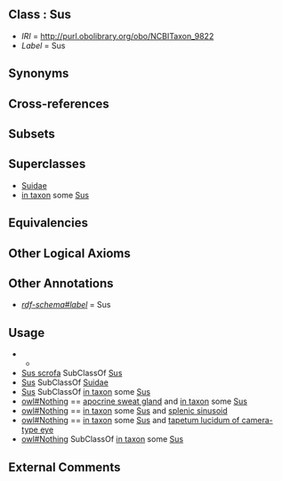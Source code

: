 
## Class : Sus

 * *IRI* = http://purl.obolibrary.org/obo/NCBITaxon_9822
 * *Label* = Sus

## Synonyms


## Cross-references


## Subsets


## Superclasses

 * [Suidae](../../NCBITaxon/21/NCBITaxon_9821.md)
 * [in taxon](../../RO/62/RO_0002162.md) some [Sus](../../NCBITaxon/22/NCBITaxon_9822.md)

## Equivalencies


## Other Logical Axioms


## Other Annotations

 * *[rdf-schema#label](../../el/rdf-schema#label.md)* = Sus

## Usage

 * -
 * [Sus scrofa](../../NCBITaxon/23/NCBITaxon_9823.md) SubClassOf [Sus](../../NCBITaxon/22/NCBITaxon_9822.md)
 * [Sus](../../NCBITaxon/22/NCBITaxon_9822.md) SubClassOf [Suidae](../../NCBITaxon/21/NCBITaxon_9821.md)
 * [Sus](../../NCBITaxon/22/NCBITaxon_9822.md) SubClassOf [in taxon](../../RO/62/RO_0002162.md) some [Sus](../../NCBITaxon/22/NCBITaxon_9822.md)
 * [owl#Nothing](../../ng/owl#Nothing.md) == [apocrine sweat gland](../../UBERON/82/UBERON_0000382.md) and [in taxon](../../RO/62/RO_0002162.md) some [Sus](../../NCBITaxon/22/NCBITaxon_9822.md)
 * [owl#Nothing](../../ng/owl#Nothing.md) == [in taxon](../../RO/62/RO_0002162.md) some [Sus](../../NCBITaxon/22/NCBITaxon_9822.md) and [splenic sinusoid](../../UBERON/10/UBERON_0003910.md)
 * [owl#Nothing](../../ng/owl#Nothing.md) == [in taxon](../../RO/62/RO_0002162.md) some [Sus](../../NCBITaxon/22/NCBITaxon_9822.md) and [tapetum lucidum of camera-type eye](../../UBERON/68/UBERON_0004868.md)
 * [owl#Nothing](../../ng/owl#Nothing.md) SubClassOf [in taxon](../../RO/62/RO_0002162.md) some [Sus](../../NCBITaxon/22/NCBITaxon_9822.md)

## External Comments

